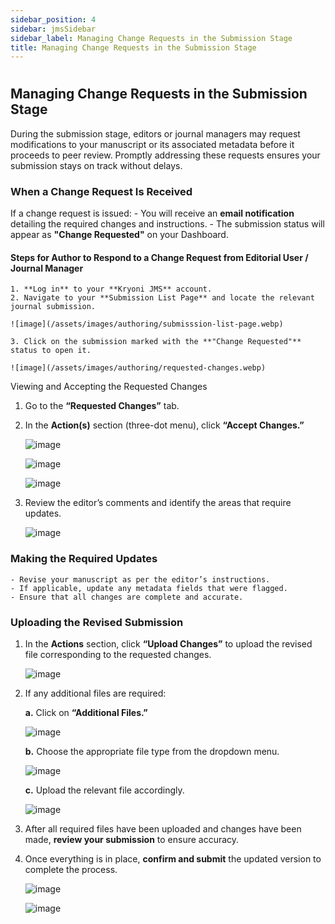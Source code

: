 ```yaml
---
sidebar_position: 4
sidebar: jmsSidebar
sidebar_label: Managing Change Requests in the Submission Stage 
title: Managing Change Requests in the Submission Stage
---
```

#

## Managing Change Requests in the Submission Stage

During the submission stage, editors or journal managers may request modifications to your manuscript or its associated metadata before it proceeds to peer review. Promptly addressing these requests ensures your submission stays on track without delays.

### When a Change Request Is Received

If a change request is issued:
    - You will receive an **email notification** detailing the required changes and instructions.
    - The submission status will appear as **"Change Requested"** on your Dashboard.

#### Steps for Author to Respond to a Change Request from Editorial User / Journal Manager

    1. **Log in** to your **Kryoni JMS** account.
    2. Navigate to your **Submission List Page** and locate the relevant journal submission.

    ![image](/assets/images/authoring/submisssion-list-page.webp)

    3. Click on the submission marked with the **"Change Requested"** status to open it.

    ![image](/assets/images/authoring/requested-changes.webp)

Viewing and Accepting the Requested Changes

1. Go to the **“Requested Changes”** tab.

2. In the **Action(s)** section (three-dot menu), click **“Accept Changes.”**

    ![image](/assets/images/authoring/actions-requested-changes.webp)

    ![image](/assets/images/authoring/accept-changes.webp)

    ![image](/assets/images/authoring/request-changes-yes.webp)

3. Review the editor’s comments and identify the areas that require updates.

    ![image](/assets/images/authoring/change-accepted.webp)

### Making the Required Updates

    - Revise your manuscript as per the editor’s instructions.
    - If applicable, update any metadata fields that were flagged.
    - Ensure that all changes are complete and accurate.

### Uploading the Revised Submission

1. In the **Actions** section, click **“Upload Changes”** to upload the revised file corresponding to the requested changes.

    ![image](/assets/images/authoring/upload-changes.webp)

2. If any additional files are required:

    **a.** Click on **“Additional Files.”**

    ![image](/assets/images/authoring/updated-additional-files.webp)

    **b.** Choose the appropriate file type from the dropdown menu.

    ![image](/assets/images/authoring/additional-dropdown.webp)

    **c.** Upload the relevant file accordingly.

    ![image](/assets/images/authoring/confirm-upload-file.webp)

3. After all required files have been uploaded and changes have been made, **review your submission** to ensure accuracy.

4. Once everything is in place, **confirm and submit** the updated version to complete the process.

    ![image](/assets/images/authoring/requested-changes-files.webp)

    ![image](/assets/images/authoring/submission-files-details.webp)
